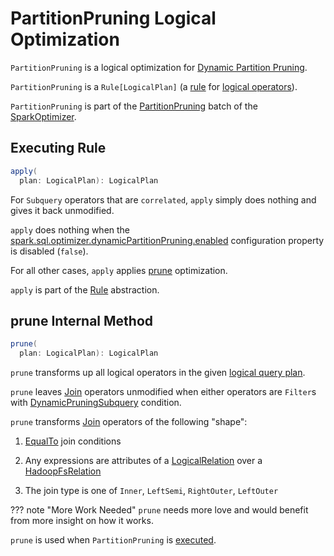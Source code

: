 # PartitionPruning Logical Optimization

`PartitionPruning` is a logical optimization for [Dynamic Partition Pruning](../new-and-noteworthy/dynamic-partition-pruning.md).

`PartitionPruning` is a `Rule[LogicalPlan]` (a [rule](../catalyst/Rule.md) for [logical operators](../logical-operators/LogicalPlan.md)).

`PartitionPruning` is part of the [PartitionPruning](../SparkOptimizer.md#PartitionPruning) batch of the [SparkOptimizer](../SparkOptimizer.md#defaultBatches).

## <span id="apply"> Executing Rule

```scala
apply(
  plan: LogicalPlan): LogicalPlan
```

For `Subquery` operators that are `correlated`, `apply` simply does nothing and gives it back unmodified.

`apply` does nothing when the [spark.sql.optimizer.dynamicPartitionPruning.enabled](../configuration-properties.md#spark.sql.optimizer.dynamicPartitionPruning.enabled) configuration property is disabled (`false`).

For all other cases, `apply` applies [prune](#prune) optimization.

`apply` is part of the [Rule](../catalyst/Rule.md#apply) abstraction.

## <span id="prune"> prune Internal Method

```scala
prune(
  plan: LogicalPlan): LogicalPlan
```

`prune` transforms up all logical operators in the given [logical query plan](../logical-operators/LogicalPlan.md).

`prune` leaves [Join](../logical-operators/Join.md) operators unmodified when either operators are `Filter`s with [DynamicPruningSubquery](../expressions/DynamicPruningSubquery.md) condition.

`prune` transforms [Join](../logical-operators/Join.md) operators of the following "shape":

1. [EqualTo](../expressions/EqualTo.md) join conditions

1. Any expressions are attributes of a [LogicalRelation](../logical-operators/LogicalRelation.md) over a [HadoopFsRelation](../datasources/HadoopFsRelation.md)

1. The join type is one of `Inner`, `LeftSemi`, `RightOuter`, `LeftOuter`

??? note "More Work Needed"
    `prune` needs more love and would benefit from more insight on how it works.

`prune` is used when `PartitionPruning` is [executed](#apply).
